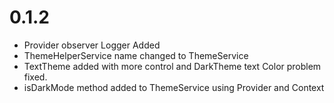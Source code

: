 # 0.1.2

- Provider observer Logger Added
- ThemeHelperService name changed to ThemeService
- TextTheme added with more control and DarkTheme text Color problem fixed.
- isDarkMode method added to ThemeService using Provider and Context
